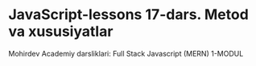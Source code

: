 # JavaScript-lessons 17-dars. Metod va xususiyatlar
Mohirdev Academiy darsliklari: Full Stack Javascript (MERN) 1-MODUL
